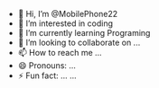 - 👋 Hi, I’m @MobilePhone22
- 👀 I’m interested in coding
- 🌱 I’m currently learning Programing
- 💞️ I’m looking to collaborate on ...
- 📫 How to reach me ...
- 😄 Pronouns: ...
- ⚡ Fun fact: ...
...
<!---
MobilePhone22/MobilePhone22 is a ✨ special ✨ repository because its `README.md` (this file) appears on your GitHub profile.
You can click the Preview link to take a look at your changes.
--->
